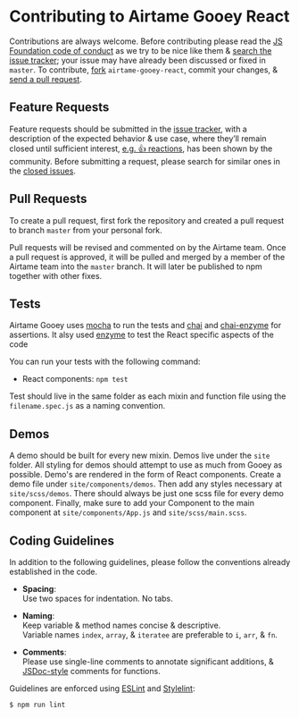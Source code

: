 # Contributing to Airtame Gooey React

Contributions are always welcome. Before contributing please read the
[JS Foundation code of conduct](https://js.foundation/conduct/) as we try to be nice like them &
[search the issue tracker](https://github.com/airtame/airtame-gooey-react/issues); your issue
may have already been discussed or fixed in `master`. To contribute,
[fork](https://help.github.com/articles/fork-a-repo/) `airtame-gooey-react`, commit your changes, & [send a pull request](https://help.github.com/articles/using-pull-requests/).

## Feature Requests

Feature requests should be submitted in the
[issue tracker](https://github.com/airtame/airtame-gooey-react/issues), with a description of the expected behavior & use case, where they’ll remain closed until sufficient interest, [e.g. :+1: reactions](https://help.github.com/articles/about-discussions-in-issues-and-pull-requests/),
has been shown by the community.
Before submitting a request, please search for similar ones in the
[closed issues](https://github.com/airtame/airtame-gooey-react/issues?q=is%3Aissue+is%3Aclosed).

## Pull Requests

To create a pull request, first fork the repository and created a pull request to branch `master` from your personal fork.

Pull requests will be revised and commented on by the Airtame team. Once a pull request is approved, it will be pulled and merged by a member of the Airtame team into the `master` branch. It will later be published to npm together with other fixes.

## Tests

Airtame Gooey uses [mocha](https://mochajs.org/) to run the tests and [chai](http://chaijs.com/) and [chai-enzyme](https://github.com/producthunt/chai-enzyme) for assertions. It alsy used [enzyme](https://github.com/airbnb/enzyme) to test the React specific aspects of the code

You can run your tests with the following command:

  - React components: `npm test`

Test should live in the same folder as each mixin and function file using the `filename.spec.js` as a naming convention.

## Demos

A demo should be built for every new mixin. Demos live under the
`site` folder. All styling for demos should attempt to use as much from Gooey as possible. Demo's are rendered in the form of React components. Create a demo file under `site/components/demos`. Then add any styles necessary at `site/scss/demos`. There should always be just one scss file for every demo component. Finally, make sure to add your Component to the main component at `site/components/App.js` and `site/scss/main.scss`.

## Coding Guidelines

In addition to the following guidelines, please follow the conventions already established in the code.

- **Spacing**:<br>
  Use two spaces for indentation. No tabs.

- **Naming**:<br>
  Keep variable & method names concise & descriptive.<br>
  Variable names `index`, `array`, & `iteratee` are preferable to
  `i`, `arr`, & `fn`.

- **Comments**:<br>
  Please use single-line comments to annotate significant additions, &
  [JSDoc-style](http://www.2ality.com/2011/08/jsdoc-intro.html) comments for
  functions.

Guidelines are enforced using [ESLint](https://www.npmjs.com/package/eslint) and [Stylelint](https://www.npmjs.com/package/stylelint):

```bash
$ npm run lint
```
